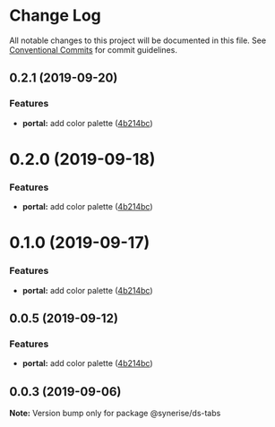 # Change Log

All notable changes to this project will be documented in this file.
See [Conventional Commits](https://conventionalcommits.org) for commit guidelines.

## 0.2.1 (2019-09-20)


### Features

* **portal:** add color palette ([4b214bc](https://github.com/synerise/ds/commit/4b214bc))





# 0.2.0 (2019-09-18)


### Features

* **portal:** add color palette ([4b214bc](https://github.com/synerise/synerise-design/commit/4b214bc))





# 0.1.0 (2019-09-17)


### Features

* **portal:** add color palette ([4b214bc](https://github.com/synerise/synerise-design/commit/4b214bc))





## 0.0.5 (2019-09-12)


### Features

* **portal:** add color palette ([4b214bc](https://github.com/synerise/synerise-design/commit/4b214bc))





## 0.0.3 (2019-09-06)

**Note:** Version bump only for package @synerise/ds-tabs
